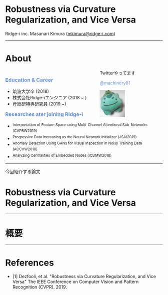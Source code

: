 <!-- page_number: true -->

# Robustness via Curvature Regularization, and Vice Versa
Ridge-i inc.
Masanari Kimura (mkimura@ridge-i.com)

---

# About

<style>
.column-left{
  float: left;
  width: 60%;
  text-align: left;
}
.column-right{
  float: right;
  width: 40%;
  text-align: left;
}
</style>


<div class="column-left">
  
### <span style="color: CornflowerBlue">Education & Career</span>
  
* 筑波大学卒 (2018)
* 株式会社Ridge-iエンジニア (2018 ~ )
* 産総研特専研究員 (2019 ~)

</div>

<div class="column-right">
Twitterやってます

<span style="color: CornflowerBlue">@machinery81</span>
  
<img src="./icon.jpg" style="width:40%">
</div>


### <span style="color: CornflowerBlue">Researches ater joining Ridge-i</span>

* <sup>Interpretation of Feature Space using Multi-Channel Attentional Sub-Networks (CVPRW2019)</sup>
* <sup>Progressive Data Increasing as the Neural Network Initializer (JSAI2019)</sup>
* <sup>Anomaly Detection Using GANs for Visual Inspection in Noisy Training Data (ACCVW2018)</sup>
* <sup>Analyzing Centralities of Embedded Nodes (ICDMW2018)</sup>

---

今回紹介する論文

# Robustness via Curvature Regularization, and Vice Versa

---

# 概要

---

# References

* [1] Dezfooli, et al. "Robustness via Curvature Regularization, and Vice Versa" The IEEE Conference on Computer Vision and Pattern Recognition (CVPR). 2019.
